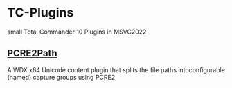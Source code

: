 # TC-Plugins

small Total Commander 10 Plugins in MSVC2022

## [PCRE2Path](./PCRE2Path)

A WDX x64 Unicode content plugin that splits the file paths intoconfigurable (named) capture groups using PCRE2
